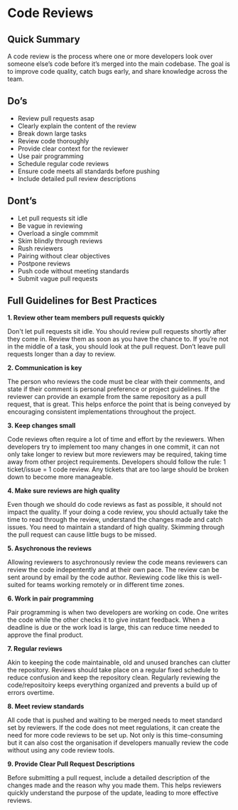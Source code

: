 # Code Reviews

## Quick Summary

A code review is the process where one or more developers look over someone else’s code before it’s merged into the main codebase. The goal is to improve code quality, catch bugs early, and share knowledge across the team.

## Do’s
- Review pull requests asap 
- Clearly explain the content of the review
- Break down large tasks
- Review code thoroughly
- Provide clear context for the reviewer
- Use pair programming
- Schedule regular code reviews
- Ensure code meets all standards before pushing
- Include detailed pull review descriptions

## Dont’s
- Let pull requests sit idle
- Be vague in reviewing
- Overload a single commmit
- Skim blindly through reviews
- Rush reviewers
- Pairing without clear objectives
- Postpone reviews
- Push code without meeting standards
- Submit vague pull requests

## Full Guidelines for Best Practices

**1. Review other team members pull requests quickly**

Don't let pull requests sit idle. You should review pull requests shortly after they come in. Review them as soon as you have the chance to. If you’re not in the middle of a task, you should look at the pull request. Don’t leave pull requests longer than a day to review. 

**2. Communication is key**

The person who reviews the code must be clear with their comments, and state if their comment is personal preference or project guidelines. If the reviewer can provide an example from the same repository as a pull request, that is great. This helps enforce the point that is being conveyed by encouraging consistent implementations throughout the project.

**3. Keep changes small**

Code reviews often require a lot of time and effort by the reviewers. When developers try to implement too many changes in one commit, it can not only take longer to review but more reviewers may be required, taking time away from other project requirements. Developers should follow the rule: 1 ticket/issue = 1 code review. Any tickets that are too large should be broken down to become more manageable.

**4. Make sure reviews are high quality**

Even though we should do code reviews as fast as possible, it should not impact the quality. If your doing a code review, you should actually take the time to read through the review, understand the changes made and catch issues. You need to maintain a standard of high quality. Skimming through the pull request can cause little bugs to be missed.

**5. Asychronous the reviews**

Allowing reviewers to asychronously review the code means reviewers can review the code indepentently and at their own pace. The review can be sent around by email by the code author. Reviewing code like this is well-suited for teams working remotely or in different time zones.

**6. Work in pair programming**

Pair programming is when two developers are working on code. One writes the code while the other checks it to give instant feedback. When a deadline is due or the work load is large, this can reduce time needed to approve the final product.

**7. Regular reviews**

Akin to keeping the code maintainable, old and unused branches can clutter the repository. Reviews should take place on a regular fixed schedule to reduce confusion and keep the repository clean. Regularly reviewing the code/repositoiry keeps everything organized and prevents a build up of errors overtime.

**8. Meet review standards**

All code that is pushed and waiting to be merged needs to meet standard set by reviewers. If the code does not meet regulations, it can create the need for more code reviews to be set up. Not only is this time-consuming but it can also cost the organisation if developers manually review the code without using any code review tools. 

**9. Provide Clear Pull Request Descriptions**

Before submitting a pull request, include a detailed description of the changes made and the reason why you made them. This helps reviewers quickly understand the purpose of the update, leading to more effective reviews.